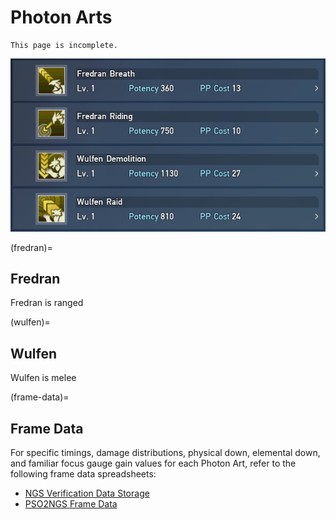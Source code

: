 # Photon Arts 

```{warning}
This page is incomplete.
```

![Waker Photon Arts](_static/wa-photon-arts.png)

(fredran)=
## Fredran

Fredran is ranged

(wulfen)=
## Wulfen

Wulfen is melee

(frame-data)=
## Frame Data

For specific timings, damage distributions, physical down, elemental down, and familiar focus gauge gain values for each Photon Art, refer to the following frame data spreadsheets:
* [NGS Verification Data Storage](https://docs.google.com/spreadsheets/d/1_OgubzM5QFe4rua4Xu0GSMAI8Idoq8r2yI8Ioyec6oY/edit#gid=932674549)
* [PSO2NGS Frame Data](https://docs.google.com/spreadsheets/d/1YEg-6eViChVV7HDDlNlgFPJf3qbyIUeAlLYPr9b99t0/edit#gid=329460957)